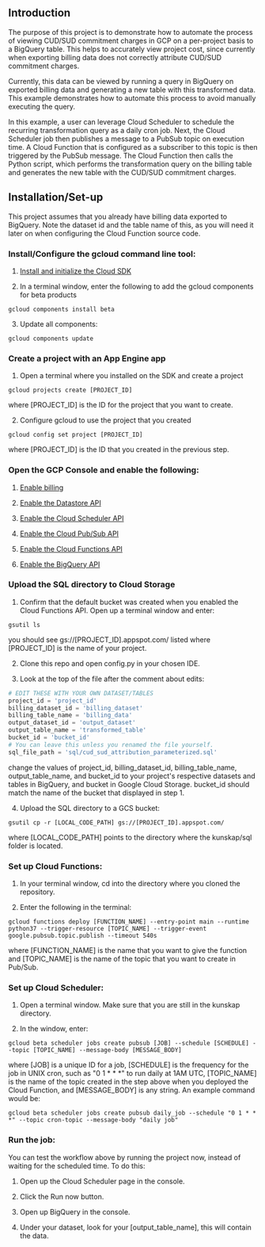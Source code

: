 <h2>Introduction</h2>
The purpose of this project is to demonstrate how to automate the process of viewing CUD/SUD commitment charges in GCP on a 
per-project basis to a BigQuery table. This helps to accurately view project cost, since currently when exporting billing 
data does not correctly attribute CUD/SUD commitment charges.


Currently, this data can be viewed by running a query in BigQuery on exported billing data and generating a new table with 
this transformed data. This example demonstrates how to automate this process to avoid manually executing the query.

In this example, a user can leverage Cloud Scheduler to schedule the recurring transformation query as a daily cron job. 
Next, the Cloud Scheduler job then publishes a message to a PubSub topic on execution time. A Cloud Function that is 
configured as a subscriber to this topic is then triggered by the PubSub message. The Cloud Function then calls the Python 
script, which performs the transformation query on the billing table and generates the new table with the CUD/SUD commitment 
charges.

<h2>Installation/Set-up</h2>
This project assumes that you already have billing data exported to BigQuery. Note the dataset id and the table name of 
this, as you will need it later on when configuring the Cloud Function source code.

<h3>Install/Configure the gcloud command line tool:</h3>

1. [Install and initialize the Cloud SDK](https://cloud.google.com/sdk/docs/how-to)

2. In a terminal window, enter the following to add the gcloud components for beta products
````
gcloud components install beta
````

3. Update all components:
````
gcloud components update
````

<h3>Create a project with an App Engine app</h3>

1. Open a terminal where you installed on the SDK and create a project

````
gcloud projects create [PROJECT_ID]
````

where [PROJECT_ID] is the ID for the project that you want to create.

2. Configure gcloud to use the project that you created

````
gcloud config set project [PROJECT_ID]
````
where [PROJECT_ID] is the ID that you created in the previous step.


<h3>Open the GCP Console and enable the following:</h3>

1. [Enable billing](http://console.cloud.google.com/billing/?_ga=2.49090150.-1918546401.1542306879)

2. [Enable the Datastore API](https://console.cloud.google.com/datastore/welcome?_ga=2.58601962.-1918546401.1542306879)

3. [Enable the Cloud Scheduler API](http://console.cloud.google.com/apis/library/cloudscheduler.googleapis.com?_ga=2.212868180.-1918546401.1542306879)

4. [Enable the Cloud Pub/Sub API](https://pantheon.corp.google.com/flows/enableapi?apiid=pubsub)

5. [Enable the Cloud Functions API](https://pantheon.corp.google.com/flows/enableapi?apiid=cloudfunctions)

6. [Enable the BigQuery API](https://pantheon.corp.google.com/flows/enableapi?apiid=bigquery)


<h3>Upload the SQL directory to Cloud Storage</h3>

1. Confirm that the default bucket was created when you enabled the Cloud Functions API. Open up a terminal window and enter:

````
gsutil ls
````
you should see  gs://[PROJECT_ID].appspot.com/ listed where [PROJECT_ID] is the name of your project.

2. Clone this repo and open config.py in your chosen IDE.

3. Look at the top of the file after the comment about edits:

````python
# EDIT THESE WITH YOUR OWN DATASET/TABLES
project_id = 'project_id'
billing_dataset_id = 'billing_dataset'
billing_table_name = 'billing_data'
output_dataset_id = 'output_dataset'
output_table_name = 'transformed_table'
bucket_id = 'bucket_id'
# You can leave this unless you renamed the file yourself.
sql_file_path = 'sql/cud_sud_attribution_parameterized.sql'
````
change the values of project_id, billing_dataset_id, billing_table_name, output_table_name, and bucket_id to your project's respective datasets and tables in BigQuery, and bucket in Google Cloud Storage. bucket_id should match the name of the bucket that displayed in step 1.

4. Upload the SQL directory to a GCS bucket:

````
gsutil cp -r [LOCAL_CODE_PATH] gs://[PROJECT_ID].appspot.com/
````
where [LOCAL_CODE_PATH] points to the directory where the kunskap/sql folder is located.

<h3>Set up Cloud Functions:</h3>

1. In your terminal window, cd into the directory where you cloned the repository.

2. Enter the following in the terminal:
````
gcloud functions deploy [FUNCTION_NAME] --entry-point main --runtime python37 --trigger-resource [TOPIC_NAME] --trigger-event google.pubsub.topic.publish --timeout 540s
````
where [FUNCTION_NAME] is the name that you want to give the function and [TOPIC_NAME] is the name of the topic that you want to create in Pub/Sub.


<h3>Set up Cloud Scheduler:</h3>

1. Open a terminal window. Make sure that you are still in the kunskap directory.

2. In the window, enter:

````
gcloud beta scheduler jobs create pubsub [JOB] --schedule [SCHEDULE] --topic [TOPIC_NAME] --message-body [MESSAGE_BODY]
````
where [JOB] is a unique ID for a job, [SCHEDULE] is the frequency for the job in UNIX cron, such as "0 1 * * *" to run daily 
at 1AM UTC, [TOPIC_NAME] is the name of the topic created in the step above when you deployed the Cloud Function, and [MESSAGE_BODY] is any string. An example command would be: 
````
gcloud beta scheduler jobs create pubsub daily_job --schedule "0 1 * * *" --topic cron-topic --message-body "daily job"
````

<h3>Run the job:</h3>
You can test the workflow above by running the project now, instead of waiting for the scheduled time. To do this:

1. Open up the Cloud Scheduler page in the console.

2. Click the Run now button.

3. Open up BigQuery in the console.

4. Under your dataset, look for your [output_table_name], this will contain the data.
